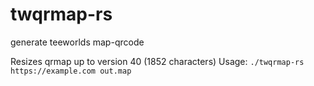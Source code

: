 # twqrmap-rs
generate teeworlds map-qrcode

Resizes qrmap up to version 40 (1852 characters)
Usage: `./twqrmap-rs https://example.com out.map`
